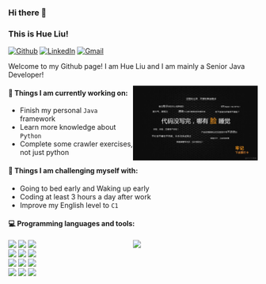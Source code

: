 ### Hi there 👋

### This is Hue Liu!

[![Github](https://img.shields.io/badge/-Github-000?style=flat&logo=Github&logoColor=white)](https://github.com/HueLiu)
[![LinkedIn](https://img.shields.io/badge/-LinkedIn-blue?style=flat&logo=Linkedin&logoColor=white)](https://www.linkedin.com/in/hui-liu-a4a5a2279/)
[![Gmail](https://img.shields.io/badge/-Gmail-c14438?style=flat&logo=Gmail&logoColor=white)](mailto:lh1833878007@gmail.com)

Welcome to my Github page! I am Hue Liu and I am mainly a Senior Java Developer!

<img align="right" alt="img" src="./img/coding.png" width="50%" height="auto" />

#### 🌱 Things I am currently working on:

- Finish my personal `Java` framework
- Learn more knowledge about `Python`
- Complete some crawler exercises, not just python

#### :muscle: Things I am challenging myself with:

- Going to bed early and Waking up early
- Coding at least 3 hours a day after work
- Improve my English level to `C1`

#### :computer: Programming languages and tools:

<p>
  <img width="50%" align="right" src="https://github-readme-stats-hazel-two.vercel.app/api?username=HueLiu&show_icons=true&hide_border=true" />

<code><img width="10%" src="https://www.vectorlogo.zone/logos/java/java-ar21.svg"></code>
<code><img width="10%" src="https://www.vectorlogo.zone/logos/python/python-ar21.svg"></code>
<code><img width="8%" src="https://www.vectorlogo.zone/logos/javascript/javascript-ar21.svg"></code>
<br />
<code><img width="10%" src="https://www.vectorlogo.zone/logos/linux/linux-ar21.svg"></code>
<code><img width="10%" src="https://www.vectorlogo.zone/logos/docker/docker-ar21.svg"></code>
<code><img width="10%" src="https://www.vectorlogo.zone/logos/git-scm/git-scm-ar21.svg"></code>
<br />
<code><img width="10%" src="https://www.vectorlogo.zone/logos/mysql/mysql-ar21.svg"></code>
<code><img width="10%" src="https://www.vectorlogo.zone/logos/postgresql/postgresql-ar21.svg"></code>
<code><img width="10%" src="https://www.vectorlogo.zone/logos/mongodb/mongodb-ar21.svg"></code>
<br />
<code><img width="10%" src="https://www.vectorlogo.zone/logos/nginx/nginx-ar21.svg"></code>
<code><img width="10%" src="https://www.vectorlogo.zone/logos/redis/redis-ar21.svg"></code>
<code><img width="10%" src="https://www.vectorlogo.zone/logos/apache_kafka/apache_kafka-ar21.svg"></code>

</p>
